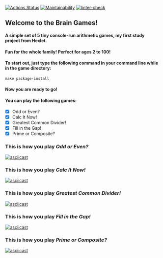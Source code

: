 [![Actions Status](https://github.com/Polyrom/python-project-lvl1/workflows/hexlet-check/badge.svg)](https://github.com/Polyrom/python-project-lvl1/actions) [![Maintainability](https://api.codeclimate.com/v1/badges/6af27a1af567a141a2df/maintainability)](https://codeclimate.com/github/Polyrom/python-project-lvl1/maintainability) [![linter-check](https://github.com/Polyrom/python-project-lvl1/actions/workflows/linter-check.yml/badge.svg)](https://github.com/Polyrom/python-project-lvl1/actions/workflows/linter-check.yml)

## Welcome to the Brain Games!
#### A simple set of 5 tiny console-run arithmetic games, my first study project from Hexlet. 
#### Fun for the whole family! Perfect for ages 2 to 100!

#### To start out, just type the following command in your command line while in the game directory:
```make package-install```

#### Now you are ready to go!
#### You can play the following games:
- [x] Odd or Even?
- [x] Calc It Now!
- [x] Greatest Common Divider!
- [x] Fill in the Gap!
- [x] Prime or Composite?

### This is how you play *Odd or Even?*
[![asciicast](https://asciinema.org/a/uzByxPLHO4m0HjD478S1AwfOa.svg)](https://asciinema.org/a/uzByxPLHO4m0HjD478S1AwfOa)

### This is how you play *Calc It Now!*
[![asciicast](https://asciinema.org/a/LpQCkwTORHfZgMmjq6RfEGTvx.svg)](https://asciinema.org/a/LpQCkwTORHfZgMmjq6RfEGTvx)

### This is how you play *Greatest Common Divider!*
[![asciicast](https://asciinema.org/a/WSCAAJHjqWBXg3EdZBXR0gkWH.svg)](https://asciinema.org/a/WSCAAJHjqWBXg3EdZBXR0gkWH)

### This is how you play *Fill in the Gap!*
[![asciicast](https://asciinema.org/a/jgjPqisiev7XHnyB9A4wtn7Zn.svg)](https://asciinema.org/a/jgjPqisiev7XHnyB9A4wtn7Zn)

### This is how you play *Prime or Composite?*
[![asciicast](https://asciinema.org/a/5ShTTL1U7SFruWR8YEgrYuxHb.svg)](https://asciinema.org/a/5ShTTL1U7SFruWR8YEgrYuxHb)
